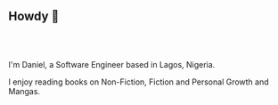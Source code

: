 ## Howdy :wave:

<a href="https://www.linkedin.com/in/daniel-brai-12baa21a3/">
  
</a>

<br/>
<br/>

I'm Daniel, a Software Engineer based in Lagos, Nigeria. 

I enjoy reading books on Non-Fiction, Fiction and Personal Growth and Mangas.

